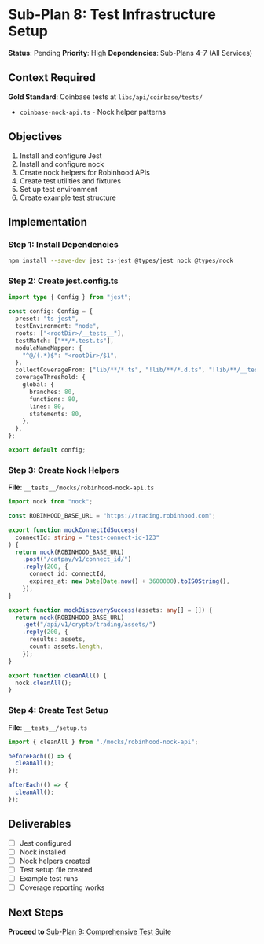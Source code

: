 # Sub-Plan 8: Test Infrastructure Setup

**Status**: Pending
**Priority**: High
**Dependencies**: Sub-Plans 4-7 (All Services)

## Context Required

**Gold Standard**: Coinbase tests at `libs/api/coinbase/tests/`

- `coinbase-nock-api.ts` - Nock helper patterns

## Objectives

1. Install and configure Jest
2. Install and configure nock
3. Create nock helpers for Robinhood APIs
4. Create test utilities and fixtures
5. Set up test environment
6. Create example test structure

## Implementation

### Step 1: Install Dependencies

```bash
npm install --save-dev jest ts-jest @types/jest nock @types/nock
```

### Step 2: Create jest.config.ts

```typescript
import type { Config } from "jest";

const config: Config = {
  preset: "ts-jest",
  testEnvironment: "node",
  roots: ["<rootDir>/__tests__"],
  testMatch: ["**/*.test.ts"],
  moduleNameMapper: {
    "^@/(.*)$": "<rootDir>/$1",
  },
  collectCoverageFrom: ["lib/**/*.ts", "!lib/**/*.d.ts", "!lib/**/__test*.ts"],
  coverageThreshold: {
    global: {
      branches: 80,
      functions: 80,
      lines: 80,
      statements: 80,
    },
  },
};

export default config;
```

### Step 3: Create Nock Helpers

**File**: `__tests__/mocks/robinhood-nock-api.ts`

```typescript
import nock from "nock";

const ROBINHOOD_BASE_URL = "https://trading.robinhood.com";

export function mockConnectIdSuccess(
  connectId: string = "test-connect-id-123"
) {
  return nock(ROBINHOOD_BASE_URL)
    .post("/catpay/v1/connect_id/")
    .reply(200, {
      connect_id: connectId,
      expires_at: new Date(Date.now() + 3600000).toISOString(),
    });
}

export function mockDiscoverySuccess(assets: any[] = []) {
  return nock(ROBINHOOD_BASE_URL)
    .get("/api/v1/crypto/trading/assets/")
    .reply(200, {
      results: assets,
      count: assets.length,
    });
}

export function cleanAll() {
  nock.cleanAll();
}
```

### Step 4: Create Test Setup

**File**: `__tests__/setup.ts`

```typescript
import { cleanAll } from "./mocks/robinhood-nock-api";

beforeEach(() => {
  cleanAll();
});

afterEach(() => {
  cleanAll();
});
```

## Deliverables

- [ ] Jest configured
- [ ] Nock installed
- [ ] Nock helpers created
- [ ] Test setup file created
- [ ] Example test runs
- [ ] Coverage reporting works

## Next Steps

**Proceed to** [Sub-Plan 9: Comprehensive Test Suite](./sub-plan-9-comprehensive-test-suite.md)
